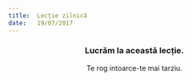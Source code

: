 ```yaml
---
title:  Lecție zilnică
date:   19/07/2017
---
```


### <center>Lucrăm la această lecție.</center>
<center>Te rog intoarce-te mai tarziu.</center>